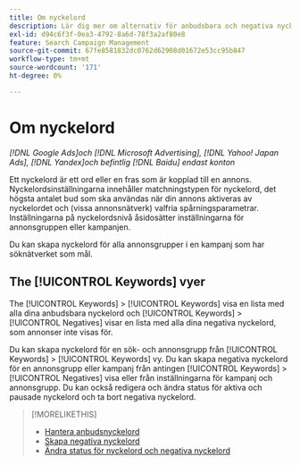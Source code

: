 ```yaml
---
title: Om nyckelord
description: Lär dig mer om alternativ för anbudsbara och negativa nyckelord.
exl-id: d94c6f3f-0ea3-4792-8a6d-78f3a2af80e8
feature: Search Campaign Management
source-git-commit: 67fe8581832dc0762d62908d01672e53cc95b847
workflow-type: tm+mt
source-wordcount: '171'
ht-degree: 0%

---
```


# Om nyckelord

*[!DNL Google Ads]och [!DNL Microsoft Advertising], [!DNL Yahoo! Japan Ads], [!DNL Yandex]och befintlig [!DNL Baidu] endast konton*

Ett nyckelord är ett ord eller en fras som är kopplad till en annons. Nyckelordsinställningarna innehåller matchningstypen för nyckelord, det högsta antalet bud som ska användas när din annons aktiveras av nyckelordet och (vissa annonsnätverk) valfria spårningsparametrar. Inställningarna på nyckelordsnivå åsidosätter inställningarna för annonsgruppen eller kampanjen.

Du kan skapa nyckelord för alla annonsgrupper i en kampanj som har söknätverket som mål.

## The [!UICONTROL Keywords] vyer

The [!UICONTROL Keywords] > [!UICONTROL Keywords] visa en lista med alla dina anbudsbara nyckelord och [!UICONTROL Keywords] > [!UICONTROL Negatives] visar en lista med alla dina negativa nyckelord, som annonser inte visas för.

Du kan skapa nyckelord för en sök- och annonsgrupp från [!UICONTROL Keywords] > [!UICONTROL Keywords] vy. Du kan skapa negativa nyckelord för en annonsgrupp eller kampanj från antingen [!UICONTROL Keywords] > [!UICONTROL Negatives] visa eller från inställningarna för kampanj och annonsgrupp. Du kan också redigera och ändra status för aktiva och pausade nyckelord och ta bort negativa nyckelord.

>[!MORELIKETHIS]
>
>* [Hantera anbudsnyckelord](/help/search-social-commerce/campaign-management/campaigns/keyword-manage.md)
>* [Skapa negativa nyckelord](/help/search-social-commerce/campaign-management/campaigns/keyword-negative-create.md)
>* [Ändra status för nyckelord och negativa nyckelord](keyword-status-edit.md)
